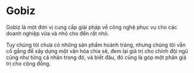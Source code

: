 # Gobiz

Gobiz là một đơn vị cung cấp giải pháp về công nghệ phục vụ cho các doanh nghiệp vừa và nhỏ cho đến rất nhỏ.

Tuy chúng tôi chưa có những sản phẩm hoành tráng, nhưng chúng tôi vẫn cố gắng để xây dựng một văn hóa chia sẻ, đem lại giá trị cho chính đội ngũ cũng như từng cá nhân trong đó, và biết đâu, đó cũng là góp một phân giá trị cho cộng đồng.